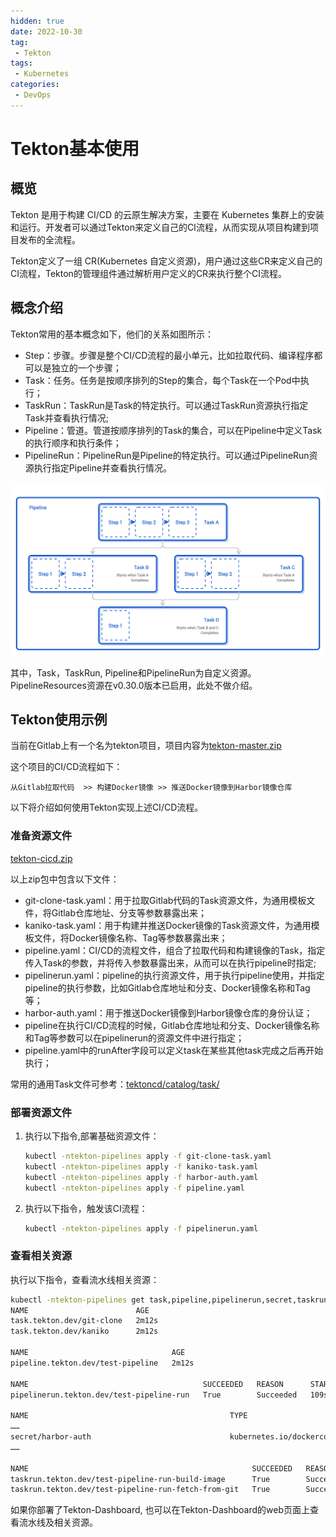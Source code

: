 ```yaml
---
hidden: true
date: 2022-10-30
tag:
 - Tekton
tags:
 - Kubernetes
categories:
 - DevOps
---
```


# Tekton基本使用

## 概览

Tekton 是用于构建 CI/CD 的云原生解决方案，主要在 Kubernetes 集群上的安装和运行。开发者可以通过Tekton来定义自己的CI流程，从而实现从项目构建到项目发布的全流程。

Tekton定义了一组 CR(Kubernetes 自定义资源)，用户通过这些CR来定义自己的CI流程，Tekton的管理组件通过解析用户定义的CR来执行整个CI流程。

## 概念介绍

Tekton常用的基本概念如下，他们的关系如图所示：
- Step：步骤。步骤是整个CI/CD流程的最小单元，比如拉取代码、编译程序都可以是独立的一个步骤；
- Task：任务。任务是按顺序排列的Step的集合，每个Task在一个Pod中执行；
- TaskRun：TaskRun是Task的特定执行。可以通过TaskRun资源执行指定Task并查看执行情况;
- Pipeline：管道。管道按顺序排列的Task的集合，可以在Pipeline中定义Task的执行顺序和执行条件；
- PipelineRun：PipelineRun是Pipeline的特定执行。可以通过PipelineRun资源执行指定Pipeline并查看执行情况。  

![Tekton常用概念](/images/open-source/tekton/tekton-concept.png)

其中，Task，TaskRun, Pipeline和PipelineRun为自定义资源。
PipelineResources资源在v0.30.0版本已启用，此处不做介绍。

## Tekton使用示例

当前在Gitlab上有一个名为tekton项目，项目内容为[tekton-master.zip](/downloads/open-source/tektontekton-master.zip)

这个项目的CI/CD流程如下：
```
从Gitlab拉取代码  >> 构建Docker镜像 >> 推送Docker镜像到Harbor镜像仓库
```

以下将介绍如何使用Tekton实现上述CI/CD流程。

### 准备资源文件

[tekton-cicd.zip](/downloads/open-source/tekton/tekton-cicd.zip)

以上zip包中包含以下文件：
- git-clone-task.yaml：用于拉取Gitlab代码的Task资源文件，为通用模板文件，将Gitlab仓库地址、分支等参数暴露出来；
- kaniko-task.yaml：用于构建并推送Docker镜像的Task资源文件，为通用模板文件，将Docker镜像名称、Tag等参数暴露出来；
- pipeline.yaml：CI/CD的流程文件，组合了拉取代码和构建镜像的Task，指定传入Task的参数，并将传入参数暴露出来，从而可以在执行pipeline时指定;
- pipelinerun.yaml：pipeline的执行资源文件，用于执行pipeline使用，并指定pipeline的执行参数，比如Gitlab仓库地址和分支、Docker镜像名称和Tag等；
- harbor-auth.yaml：用于推送Docker镜像到Harbor镜像仓库的身份认证；
- pipeline在执行CI/CD流程的时候，Gitlab仓库地址和分支、Docker镜像名称和Tag等参数可以在pipelinerun的资源文件中进行指定；
- pipeline.yaml中的runAfter字段可以定义task在某些其他task完成之后再开始执行；
    
常用的通用Task文件可参考：[tektoncd/catalog/task/](https://github.com/tektoncd/catalog/tree/main/task)

### 部署资源文件

1. 执行以下指令,部署基础资源文件：
    ``` sh
    kubectl -ntekton-pipelines apply -f git-clone-task.yaml
    kubectl -ntekton-pipelines apply -f kaniko-task.yaml
    kubectl -ntekton-pipelines apply -f harbor-auth.yaml
    kubectl -ntekton-pipelines apply -f pipeline.yaml
    ```

2. 执行以下指令，触发该CI流程：
    ``` sh
    kubectl -ntekton-pipelines apply -f pipelinerun.yaml
    ```

### 查看相关资源

执行以下指令，查看流水线相关资源：
``` sh
kubectl -ntekton-pipelines get task,pipeline,pipelinerun,secret,taskrun
NAME                        AGE
task.tekton.dev/git-clone   2m12s
task.tekton.dev/kaniko      2m12s

NAME                                AGE
pipeline.tekton.dev/test-pipeline   2m12s

NAME                                       SUCCEEDED   REASON      STARTTIME   COMPLETIONTIME
pipelinerun.tekton.dev/test-pipeline-run   True        Succeeded   109s        15s

NAME                                             TYPE                                  DATA   AGE
……
secret/harbor-auth                               kubernetes.io/dockerconfigjson        1      2m12s
……

NAME                                                  SUCCEEDED   REASON      STARTTIME   COMPLETIONTIME
taskrun.tekton.dev/test-pipeline-run-build-image      True        Succeeded   109s        15s
taskrun.tekton.dev/test-pipeline-run-fetch-from-git   True        Succeeded   109s        101s
```

如果你部署了Tekton-Dashboard, 也可以在Tekton-Dashboard的web页面上查看流水线及相关资源。